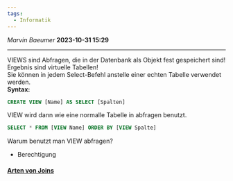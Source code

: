 ```yaml
---
tags:
  - Informatik
---
```

*Marvin Baeumer* **2023-10-31 15:29**

---
VIEWS sind Abfragen, die in der Datenbank als Objekt fest gespeichert sind! Ergebnis sind virtuelle Tabellen!\
Sie können in jedem Select-Befehl anstelle einer echten Tabelle verwendet werden.\
**Syntax:**
```SQL
CREATE VIEW [Name] AS SELECT [Spalten]
```
VIEW wird dann wie eine normalle Tabelle in abfragen benutzt.
```SQL
SELECT * FROM [VIEW Name] ORDER BY [VIEW Spalte]
```
Warum benutzt man VIEW abfragen?
- Berechtigung

#### [Arten von Joins](https://www.tinohempel.de/info/info/datenbank/operation.htm)
